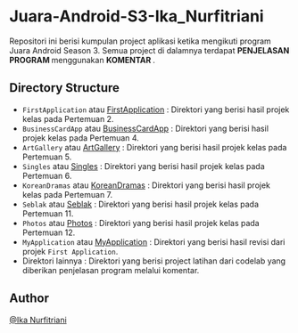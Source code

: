 # Juara-Android-S3-Ika_Nurfitriani
Repositori ini berisi kumpulan project aplikasi ketika mengikuti program Juara Android Season 3. Semua project di dalamnya terdapat <b> PENJELASAN PROGRAM </b> menggunakan <b> KOMENTAR </b>.

## Directory Structure
- `FirstApplication` atau [FirstApplication](https://github.com/ikanurfitriani/FirstApplication.git) : Direktori yang berisi hasil projek kelas pada Pertemuan 2.
- `BusinessCardApp` atau [BusinessCardApp](https://github.com/ikanurfitriani/BusinessCardApp.git) : Direktori yang berisi hasil projek kelas pada Pertemuan 4.
- `ArtGallery` atau [ArtGallery](https://github.com/ikanurfitriani/ArtGallery.git) : Direktori yang berisi hasil projek kelas pada Pertemuan 5.
- `Singles` atau [Singles](https://github.com/ikanurfitriani/Singles.git) : Direktori yang berisi hasil projek kelas pada Pertemuan 6.
- `KoreanDramas` atau [KoreanDramas](https://github.com/ikanurfitriani/KoreanDramas.git) : Direktori yang berisi hasil projek kelas pada Pertemuan 7.
- `Seblak` atau [Seblak](https://github.com/ikanurfitriani/Seblak.git) : Direktori yang berisi hasil projek kelas pada Pertemuan 11.
- `Photos` atau [Photos](https://github.com/ikanurfitriani/Photos.git) : Direktori yang berisi hasil projek kelas pada Pertemuan 12.
- `MyApplication` atau [MyApplication](https://github.com/ikanurfitriani/MyApplication.git) : Direktori yang berisi hasil revisi dari projek `First Application`.
- Direktori lainnya : Direktori yang berisi project latihan dari codelab yang diberikan penjelasan program melalui komentar.

## Author
[@Ika Nurfitriani](https://github.com/ikanurfitriani)
